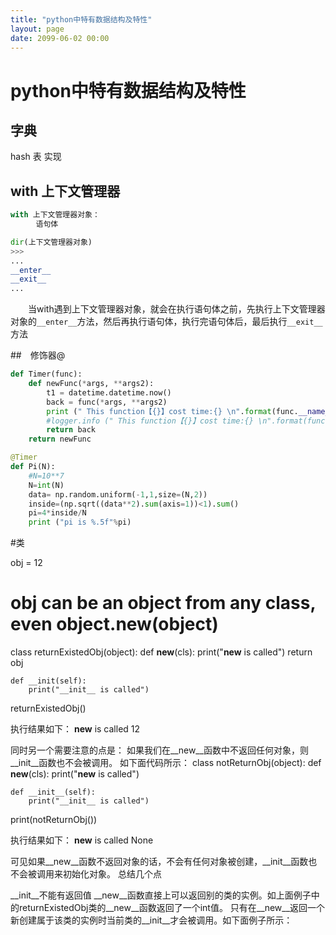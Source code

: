 ```yaml
---
title: "python中特有数据结构及特性"
layout: page
date: 2099-06-02 00:00
---
```


# python中特有数据结构及特性

## 字典 
hash 表 实现 

## with 上下文管理器
```python 
with 上下文管理器对象：
    　语句体

dir(上下文管理器对象)
>>>
...
__enter__
__exit__
...

```

　　当with遇到上下文管理器对象，就会在执行语句体之前，先执行上下文管理器对象的`__enter__`方法，然后再执行语句体，执行完语句体后，最后执行`__exit__`方法

##　修饰器@
```python
def Timer(func):
    def newFunc(*args, **args2):
        t1 = datetime.datetime.now()
        back = func(*args, **args2)
        print (" This function【{}】cost time:{} \n".format(func.__name__,datetime.datetime.now()-t1))
        #logger.info (" This function【{}】cost time:{} \n".format(func.__name__,datetime.datetime.now()-t1))
        return back
    return newFunc

@Timer
def Pi(N):
    #N=10**7
    N=int(N)
    data= np.random.uniform(-1,1,size=(N,2))
    inside=(np.sqrt((data**2).sum(axis=1))<1).sum()
    pi=4*inside/N
    print ("pi is %.5f"%pi)

```

#类 

obj = 12 
# obj can be an object from any class, even object.__new__(object)

class returnExistedObj(object):
    def __new__(cls):
        print("__new__ is called")
        return obj

    def __init(self):
        print("__init__ is called")

returnExistedObj()

执行结果如下：
__new__ is called
12

同时另一个需要注意的点是：
如果我们在__new__函数中不返回任何对象，则__init__函数也不会被调用。
如下面代码所示：
class notReturnObj(object):
    def __new__(cls):
        print("__new__ is called")

    def __init__(self):
        print("__init__ is called")

print(notReturnObj())

执行结果如下：
__new__ is called
None

可见如果__new__函数不返回对象的话，不会有任何对象被创建，__init__函数也不会被调用来初始化对象。
总结几个点

__init__不能有返回值
__new__函数直接上可以返回别的类的实例。如上面例子中的returnExistedObj类的__new__函数返回了一个int值。
只有在__new__返回一个新创建属于该类的实例时当前类的__init__才会被调用。如下面例子所示：
